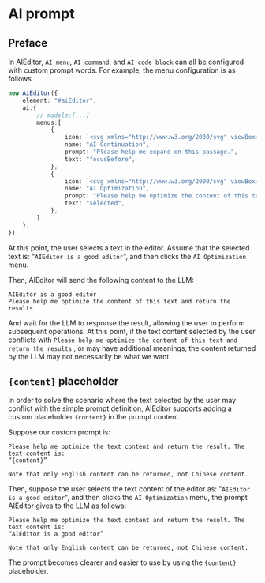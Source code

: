 # AI prompt 

## Preface
In AIEditor, `AI menu`, `AI command`, and `AI code block` can all be configured with custom prompt words. For example, the menu configuration is as follows

```ts
new AiEditor({
    element: "#aiEditor",
    ai:{
        // models:{...]
        menus:[
            {
                icon: `<svg xmlns="http://www.w3.org/2000/svg" viewBox="0 0 24 24"><path fill="none" d="M0 0h24v24H0z"></path><path d="M4 18.9997H20V13.9997H22V19.9997C22 20.552 21.5523 20.9997 21 20.9997H3C2.44772 20.9997 2 20.552 2 19.9997V13.9997H4V18.9997ZM16.1716 6.9997L12.2218 3.04996L13.636 1.63574L20 7.9997L13.636 14.3637L12.2218 12.9495L16.1716 8.9997H5V6.9997H16.1716Z"></path></svg>`,
                name: "AI Continuation",
                prompt: "Please help me expand on this passage.",
                text: "focusBefore",
            },
            {
                icon: `<svg xmlns="http://www.w3.org/2000/svg" viewBox="0 0 24 24"><path fill="none" d="M0 0h24v24H0z"></path><path d="M15 5.25C16.7949 5.25 18.25 3.79493 18.25 2H19.75C19.75 3.79493 21.2051 5.25 23 5.25V6.75C21.2051 6.75 19.75 8.20507 19.75 10H18.25C18.25 8.20507 16.7949 6.75 15 6.75V5.25ZM4 7C4 5.89543 4.89543 5 6 5H13V3H6C3.79086 3 2 4.79086 2 7V17C2 19.2091 3.79086 21 6 21H18C20.2091 21 22 19.2091 22 17V12H20V17C20 18.1046 19.1046 19 18 19H6C4.89543 19 4 18.1046 4 17V7Z"></path></svg>`,
                name: "AI Optimization",
                prompt: "Please help me optimize the content of this text and return the results",
                text: "selected",
            },
        ]
    },
})
```

At this point, the user selects a text in the editor. Assume that the selected text is: "`AIEditor is a good editor`", and then clicks the `AI Optimization` menu.

Then, AIEditor will send the following content to the LLM:

```
AIEditor is a good editor
Please help me optimize the content of this text and return the results
```
And wait for the LLM to response the result, allowing the user to perform subsequent operations. At this point, if the text content selected by the user conflicts with `Please help me optimize the content of this text and return the results`
, or may have additional meanings, the content returned by the LLM may not necessarily be what we want.

## `{content}` placeholder

In order to solve the scenario where the text selected by the user may conflict with the simple prompt definition, AIEditor supports adding a custom placeholder `{content}` in the prompt content.

Suppose our custom prompt is:
```
Please help me optimize the text content and return the result. The text content is:
“{content}”

Note that only English content can be returned, not Chinese content.
```

Then, suppose the user selects the text content of the editor as: "`AIEditor is a good editor`", and then clicks the `AI Optimization` menu, the prompt AIEditor gives to the LLM as follows:

```
Please help me optimize the text content and return the result. The text content is:
“AIEditor is a good editor”

Note that only English content can be returned, not Chinese content.
```

The prompt becomes clearer and easier to use by using the `{content}` placeholder.